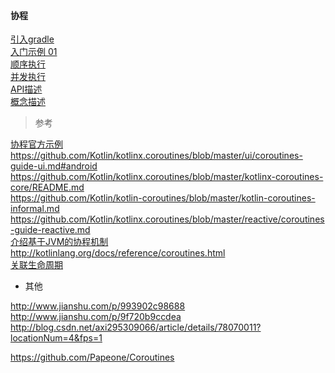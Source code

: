 #### 协程   

[引入gradle](UaseCase/CS_Gradle.md)  
[入门示例 01](UaseCase/CS_HelloWorld_001.md)  
[顺序执行 ](UaseCase/CS_Order_001.md)  
[并发执行 ](UaseCase/CS_Order_002.md)  
[API描述](ApiDescription/api_description.md)  
[概念描述](Concept/Concept.md)  


> 参考  

[协程官方示例](https://github.com/Kotlin/kotlinx.coroutines/blob/master/coroutines-guide.md)  
https://github.com/Kotlin/kotlinx.coroutines/blob/master/ui/coroutines-guide-ui.md#android  
https://github.com/Kotlin/kotlinx.coroutines/blob/master/kotlinx-coroutines-core/README.md  
https://github.com/Kotlin/kotlin-coroutines/blob/master/kotlin-coroutines-informal.md  
https://github.com/Kotlin/kotlinx.coroutines/blob/master/reactive/coroutines-guide-reactive.md  
[介绍基于JVM的协程机制](https://kotlinlang.org/docs/tutorials/coroutines-basic-jvm.html)   
http://kotlinlang.org/docs/reference/coroutines.html  
[关联生命周期](https://github.com/Kotlin/kotlinx.coroutines/blob/master/coroutines-guide.md#cancellation-via-explicit-job)  

- 其他  

http://www.jianshu.com/p/993902c98688  
http://www.jianshu.com/p/9f720b9ccdea  
http://blog.csdn.net/axi295309066/article/details/78070011?locationNum=4&fps=1  

https://github.com/Papeone/Coroutines  



